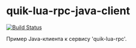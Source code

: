 # quik-lua-rpc-java-client

[![Build Status](https://travis-ci.com/Enfernuz/quik-lua-rpc-java-client.svg?branch=master)](https://travis-ci.com/Enfernuz/quik-lua-rpc-java-client)

Пример Java-клиента к сервису 'quik-lua-rpc'.
